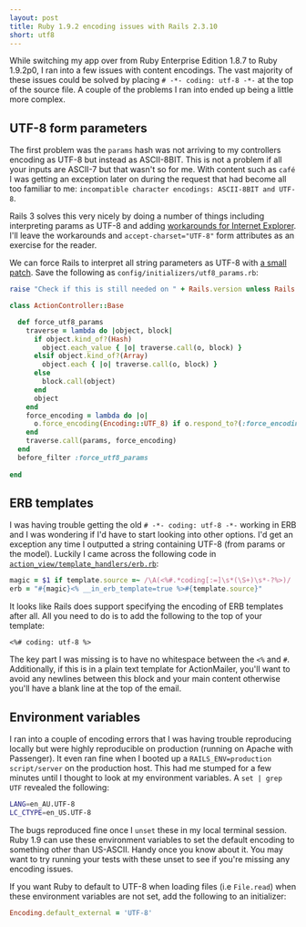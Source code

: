 ```yaml
---
layout: post
title: Ruby 1.9.2 encoding issues with Rails 2.3.10
short: utf8
---
```


While switching my app over from Ruby Enterprise Edition 1.8.7 to Ruby 1.9.2p0, I ran into a few issues with content encodings. The vast majority of these issues could be solved by placing `# -*- coding: utf-8 -*-` at the top of the source file. A couple of the problems I ran into ended up being a little more complex.

## UTF-8 form parameters

The first problem was the `params` hash was not arriving to my controllers encoding as UTF-8 but instead as ASCII-8BIT. This is not a problem if all your inputs are ASCII-7 but that wasn't so for me. With content such as `café` I was getting an exception later on during the request that had become all too familiar to me: `incompatible character encodings: ASCII-8BIT and UTF-8`.

Rails 3 solves this very nicely by doing a number of things including interpreting params as UTF-8 and adding [workarounds for Internet Explorer](http://railssnowman.info/). I'll leave the workarounds and `accept-charset="UTF-8"` form attributes as an exercise for the reader.

We can force Rails to interpret all string parameters as UTF-8 with [a small patch](https://rails.lighthouseapp.com/projects/8994/tickets/4336-ruby19-submitted-string-form-parameters-with-non-ascii-characters-cause-encoding-errors#ticket-4336-3). Save the following as `config/initializers/utf8_params.rb`:

``` ruby
raise "Check if this is still needed on " + Rails.version unless Rails.version == '2.3.10'

class ActionController::Base

  def force_utf8_params
    traverse = lambda do |object, block|
      if object.kind_of?(Hash)
        object.each_value { |o| traverse.call(o, block) }
      elsif object.kind_of?(Array)
        object.each { |o| traverse.call(o, block) }
      else
        block.call(object)
      end
      object
    end
    force_encoding = lambda do |o|
      o.force_encoding(Encoding::UTF_8) if o.respond_to?(:force_encoding)
    end
    traverse.call(params, force_encoding)
  end
  before_filter :force_utf8_params
  
end
```

## ERB templates

I was having trouble getting the old `# -*- coding: utf-8 -*-` working in ERB and I was wondering if I'd have to start looking into other options. I'd get an exception any time I outputted a string containing UTF-8 (from params or the model). Luckily I came across the following code in [`action_view/template_handlers/erb.rb`](https://github.com/rails/rails/blob/v2.3.10/actionpack/lib/action_view/template_handlers/erb.rb#L14):

``` ruby
magic = $1 if template.source =~ /\A(<%#.*coding[:=]\s*(\S+)\s*-?%>)/
erb = "#{magic}<% __in_erb_template=true %>#{template.source}"
```

It looks like Rails does support specifying the encoding of ERB templates after all. All you need to do is to add the following to the top of your template:

```
<%# coding: utf-8 %>
```

The key part I was missing is to have no whitespace between the `<%` and `#`. Additionally, if this is in a plain text template for ActionMailer, you'll want to avoid any newlines between this block and your main content otherwise you'll have a blank line at the top of the email.

## Environment variables

I ran into a couple of encoding errors that I was having trouble reproducing locally but were highly reproducible on production (running on Apache with Passenger). It even ran fine when I booted up a `RAILS_ENV=production script/server` on the production host. This had me stumped for a few minutes until I thought to look at my environment variables. A `set | grep UTF` revealed the following:

``` bash
LANG=en_AU.UTF-8
LC_CTYPE=en_US.UTF-8
```

The bugs reproduced fine once I `unset` these in my local terminal session. Ruby 1.9 can use these environment variables to set the default encoding to something other than US-ASCII. Handy once you know about it. You may want to try running your tests with these unset to see if you're missing any encoding issues.

If you want Ruby to default to UTF-8 when loading files (i.e `File.read`) when these environment variables are not set, add the following to an initializer:

``` ruby
Encoding.default_external = 'UTF-8'
```
